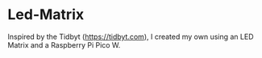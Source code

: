 # Led-Matrix
Inspired by the Tidbyt (https://tidbyt.com), I created my own using an LED Matrix and a Raspberry Pi Pico W.

